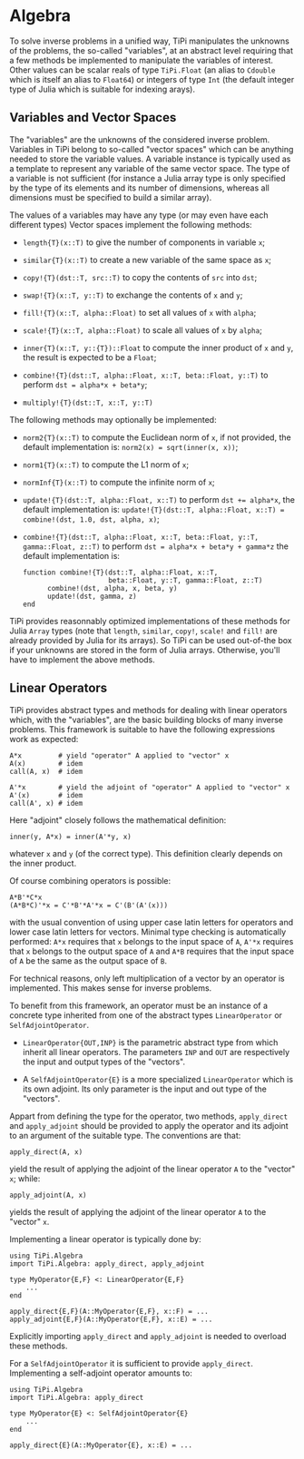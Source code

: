 # Algebra

To solve inverse problems in a unified way, TiPi manipulates the unknowns of
the problems, the so-called "variables", at an abstract level requiring that a
few methods be implemented to manipulate the variables of interest.  Other
values can be scalar reals of type `TiPi.Float` (an alias to `Cdouble` which is
itself an alias to `Float64`) or integers of type `Int` (the default integer
type of Julia which is suitable for indexing arays).


## Variables and Vector Spaces

The "variables" are the unknowns of the considered inverse problem.  Variables
in TiPi belong to so-called "vector spaces" which can be anything needed to
store the variable values.  A variable instance is typically used as a template
to represent any variable of the same vector space.  The type of a variable is
not sufficient (for instance a Julia array type is only specified by the type
of its elements and its number of dimensions, whereas all dimensions must be
specified to build a similar array).

The values of a variables may have any type (or may even have each different
types) Vector spaces implement the following methods:

* `length{T}(x::T)` to give the number of components in variable `x`;

* `similar{T}(x::T)` to create a new variable of the same space as `x`;

* `copy!{T}(dst::T, src::T)` to copy the contents of `src` into `dst`;

* `swap!{T}(x::T, y::T)` to exchange the contents of `x` and `y`;

* `fill!{T}(x::T, alpha::Float)` to set all values of `x` with `alpha`;

* `scale!{T}(x::T, alpha::Float)` to scale all values of `x` by `alpha`;

* `inner{T}(x::T, y::{T})::Float` to compute the inner product of `x` and `y`,
  the result is expected to be a `Float`;

* `combine!{T}(dst::T, alpha::Float, x::T, beta::Float, y::T)` to perform
  `dst = alpha*x + beta*y`;

* `multiply!{T}(dst::T, x::T, y::T)`

The following methods may optionally be implemented:

* `norm2{T}(x::T)` to compute the Euclidean norm of `x`, if not provided, the
  default implementation is: `norm2(x) = sqrt(inner(x, x))`;

* `norm1{T}(x::T)` to compute the L1 norm of `x`;

* `normInf{T}(x::T)` to compute the infinite norm of `x`;

* `update!{T}(dst::T, alpha::Float, x::T)` to perform `dst += alpha*x`, the
  default implementation is: `update!{T}(dst::T, alpha::Float, x::T) =
  combine!(dst, 1.0, dst, alpha, x)`;

* `combine!{T}(dst::T, alpha::Float, x::T, beta::Float, y::T, gamma::Float,
  z::T)` to perform `dst = alpha*x + beta*y + gamma*z` the default
  implementation is:
  ```
  function combine!{T}(dst::T, alpha::Float, x::T,
                       beta::Float, y::T, gamma::Float, z::T)
        combine!(dst, alpha, x, beta, y)
        update!(dst, gamma, z)
  end
  ```

TiPi provides reasonnably optimized implementations of these methods for Julia
`Array` types (note that `length`, `similar`, `copy!`, `scale!` and `fill!` are
already provided by Julia for its arrays).  So TiPi can be used out-of-the box
if your unknowns are stored in the form of Julia arrays.  Otherwise, you'll
have to implement the above methods.


## Linear Operators

TiPi provides abstract types and methods for dealing with linear operators
which, with the "variables", are the basic building blocks of many inverse
problems.  This framework is suitable to have the following expressions
work as expected:

    A*x         # yield "operator" A applied to "vector" x
    A(x)        # idem
    call(A, x)  # idem

    A'*x        # yield the adjoint of "operator" A applied to "vector" x
    A'(x)       # idem
    call(A', x) # idem

Here "adjoint" closely follows the mathematical definition:

    inner(y, A*x) = inner(A'*y, x)

whatever `x` and `y` (of the correct type).  This definition clearly depends
on the inner product.

Of course combining operators is possible:

    A*B'*C*x
    (A*B*C)'*x = C'*B'*A'*x = C'(B'(A'(x)))

with the usual convention of using upper case latin letters for operators and
lower case latin letters for vectors.  Minimal type checking is automatically
performed: `A*x` requires that `x` belongs to the input space of `A`, `A'*x`
requires that `x` belongs to the output space of `A` and `A*B` requires that
the input space of `A` be the same as the output space of `B`.

For technical reasons, only left multiplication of a vector by an operator is
implemented.  This makes sense for inverse problems.

To benefit from this framework, an operator must be an instance of a concrete
type inherited from one of the abstract types `LinearOperator` or
`SelfAdjointOperator`.

* `LinearOperator{OUT,INP}` is the parametric abstract type from which inherit
  all linear operators.  The parameters `INP` and `OUT` are respectively the
  input and output types of the "vectors".

* A `SelfAdjointOperator{E}` is a more specialized `LinearOperator` which is
  its own adjoint.  Its only parameter is the input and out type of the
  "vectors".

Appart from defining the type for the operator, two methods, `apply_direct` and
`apply_adjoint` should be provided to apply the operator and its adjoint to an
argument of the suitable type.  The conventions are that:

    apply_direct(A, x)

yield the result of applying the adjoint of the linear operator `A` to the
"vector" `x`; while:

    apply_adjoint(A, x)

yields the result of applying the adjoint of the linear operator `A` to the
"vector" `x`.

Implementing a linear operator is typically done by:

    using TiPi.Algebra
    import TiPi.Algebra: apply_direct, apply_adjoint

    type MyOperator{E,F} <: LinearOperator{E,F}
        ...
    end

    apply_direct{E,F}(A::MyOperator{E,F}, x::F) = ...
    apply_adjoint{E,F}(A::MyOperator{E,F}, x::E) = ...

Explicitly importing `apply_direct` and `apply_adjoint` is needed to overload
these methods.

For a `SelfAdjointOperator` it is sufficient to provide `apply_direct`.
Implementing a self-adjoint operator amounts to:

    using TiPi.Algebra
    import TiPi.Algebra: apply_direct

    type MyOperator{E} <: SelfAdjointOperator{E}
        ...
    end

    apply_direct{E}(A::MyOperator{E}, x::E) = ...


